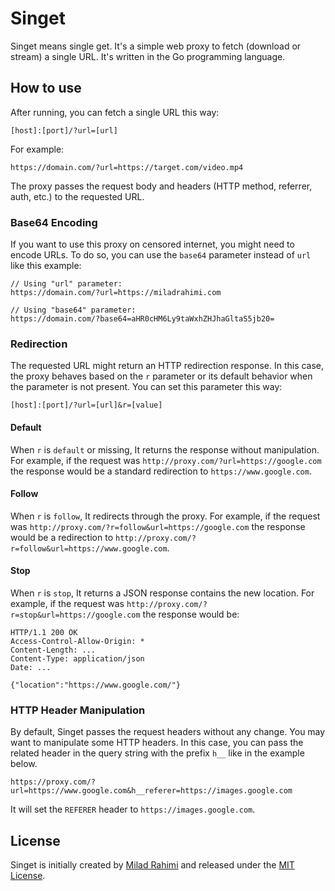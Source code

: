 # Singet

Singet means single get.
It's a simple web proxy to fetch (download or stream) a single URL.
It's written in the Go programming language.

## How to use

After running, you can fetch a single URL this way:

```
[host]:[port]/?url=[url]
```

For example:

```
https://domain.com/?url=https://target.com/video.mp4
```

The proxy passes the request body and headers (HTTP method, referrer, auth, etc.) to the requested URL.

### Base64 Encoding

If you want to use this proxy on censored internet, you might need to encode URLs.
To do so, you can use the `base64` parameter instead of `url` like this example:

```
// Using "url" parameter:
https://domain.com/?url=https://miladrahimi.com

// Using "base64" parameter:
https://domain.com/?base64=aHR0cHM6Ly9taWxhZHJhaGltaS5jb20=
```

### Redirection

The requested URL might return an HTTP redirection response.
In this case, the proxy behaves based on the `r` parameter or its default behavior when the parameter is not present.
You can set this parameter this way:

```
[host]:[port]/?url=[url]&r=[value]
```

#### Default

When `r` is `default` or missing, It returns the response without manipulation.
For example, if the request was `http://proxy.com/?url=https://google.com` the response would be a standard redirection
to `https://www.google.com`.

#### Follow

When `r` is `follow`, It redirects through the proxy.
For example, if the request was `http://proxy.com/?r=follow&url=https://google.com` the response would be a
redirection to `http://proxy.com/?r=follow&url=https://www.google.com`.

#### Stop

When `r` is `stop`, It returns a JSON response contains the new location.
For example, if the request was `http://proxy.com/?r=stop&url=https://google.com` the response would be:

```
HTTP/1.1 200 OK
Access-Control-Allow-Origin: *
Content-Length: ...
Content-Type: application/json
Date: ...

{"location":"https://www.google.com/"}
```

### HTTP Header Manipulation

By default, Singet passes the request headers without any change.
You may want to manipulate some HTTP headers.
In this case, you can pass the related header in the query string with the prefix `h__` like in the example below.

```
https://proxy.com/?url=https://www.google.com&h__referer=https://images.google.com
```

It will set the `REFERER` header to `https://images.google.com`.

## License
Singet is initially created by [Milad Rahimi](http://miladrahimi.com)
and released under the [MIT License](http://opensource.org/licenses/mit-license.php).
